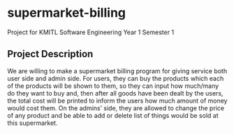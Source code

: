 # supermarket-billing
Project for KMITL Software Engineering Year 1 Semester 1
## Project Description
We are willing to make a supermarket billing program for giving service both user side and admin side. For users, they can buy the products which each of the products will be shown to them, so they can input how much/many do they want to buy and, then after all goods have been dealt by the users, the total cost will be printed to inform the users how much amount of money would cost them. On the admins’ side, they are allowed to change the price of any product and be able to add or delete list of things would be sold at this supermarket.
